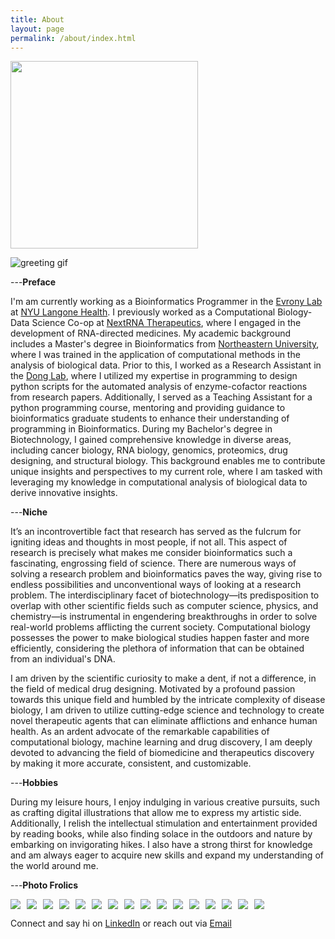 ```yaml
---
title: About
layout: page
permalink: /about/index.html
---
```


<img src="{{ site.url }}/{{ site.picture }}" style="width:300px;"/>

![greeting gif](https://github.com/alansmathew/alansmathew/raw/master/lang.gif)

---**Preface**


I'm am currently working as a Bioinformatics Programmer in the [Evrony Lab](https://www.evronylab.org/) at [NYU Langone Health](https://med.nyu.edu/centers-programs/human-genetics-genomics/). I previously worked as a Computational Biology-Data Science Co-op at [NextRNA Therapeutics](http://nextrna.com/), where I engaged in the development of RNA-directed medicines. My academic background includes a Master's degree in Bioinformatics from [Northeastern University](https://cos.northeastern.edu/master-of-science-in-bioinformatics/), where I was trained in the application of computational methods in the analysis of biological data. Prior to this, I worked as a Research Assistant in the [Dong Lab](https://sijiadong.com/), where I utilized my expertise in programming to design python scripts for the automated analysis of enzyme-cofactor reactions from research papers. Additionally, I served as a Teaching Assistant for a python programming course, mentoring and providing guidance to bioinformatics graduate students to enhance their understanding of programming in Bioinformatics. During my Bachelor's degree in Biotechnology, I gained comprehensive knowledge in diverse areas, including cancer biology, RNA biology, genomics, proteomics, drug designing, and structural biology. This background enables me to contribute unique insights and perspectives to my current role, where I am tasked with leveraging my knowledge in computational analysis of biological data to derive innovative insights.

---**Niche** 

It’s an incontrovertible fact that research has served as the fulcrum for igniting ideas and thoughts in most people, if not all. This aspect of research is precisely what makes me consider bioinformatics such a fascinating, engrossing field of science. There are numerous ways of solving a research problem and bioinformatics paves the way, giving rise to endless possibilities and unconventional ways of looking at a research problem. The interdisciplinary facet of biotechnology—its predisposition to overlap with other scientific fields such as computer science, physics, and chemistry—is instrumental in engendering breakthroughs in order to solve real-world problems afflicting the current society. Computational biology possesses the power to make biological studies happen faster and more efficiently, considering the plethora of information that can be obtained from an individual's DNA. 

I am driven by the scientific curiosity to make a dent, if not a difference, in the field of medical drug designing. Motivated by a profound passion towards this unique field and humbled by the intricate complexity of disease biology, I am driven to utilize cutting-edge science and technology to create novel therapeutic agents that can eliminate afflictions and enhance human health. As an ardent advocate of the remarkable capabilities of computational biology, machine learning and drug discovery, I am deeply devoted to advancing the field of biomedicine and therapeutics discovery by making it more accurate, consistent, and customizable.

<!---  in the biopharmaceutical industry developing machine learning models to predict (1) [off-targeting in gene silencing/editing](https://en.calameo.com/read/0041626681a7296f0e0a8) and (2) [drug-target interactions](https://www.ncbi.nlm.nih.gov/pmc/articles/PMC5166585/).-->

---**Hobbies**

During my leisure hours, I enjoy indulging in various creative pursuits, such as crafting digital illustrations that allow me to express my artistic side. Additionally, I relish the intellectual stimulation and entertainment provided by reading books, while also finding solace in the outdoors and nature by embarking on invigorating hikes. I also have a strong thirst for knowledge and am always eager to acquire new skills and expand my understanding of the world around me.

---**Photo Frolics**

<div style="display: flex; flex-wrap: wrap; gap: 10px;">
    <img src="{{site.url}}/assets/images/evronylab.jpg" style="border:none; width:auto; max-height:200px;" />
    <img src="{{site.url}}/assets/images/nextrna.jpeg" style="border:none; width:auto; max-height:200px;" />
    <img src="{{site.url}}/assets/images/grad.jpg" style="border:none; width:auto; max-height:200px;" />
    <img src="{{site.url}}/assets/images/photo1.jpg" style="border:none; width:auto; max-height:200px;" />
    <img src="{{site.url}}/assets/images/photo2.jpg" style="border:none; width:auto; max-height:200px;" />
    <img src="{{site.url}}/assets/images/photo3.jpg" style="border:none; width:auto; max-height:200px;" />
    <img src="{{site.url}}/assets/images/photo4.jpg" style="border:none; width:auto; max-height:200px;" />
    <img src="{{site.url}}/assets/images/photo5.jpg" style="border:none; width:auto; max-height:200px;" />
    <img src="{{site.url}}/assets/images/photo6.JPG" style="border:none; width:auto; max-height:200px;" />
    <img src="{{site.url}}/assets/images/photo7.jpg" style="border:none; width:auto; max-height:200px;" />
    <img src="{{site.url}}/assets/images/photo8.jpg" style="border:none; width:auto; max-height:200px;" />
    <img src="{{site.url}}/assets/images/photo9.JPG" style="border:none; width:auto; max-height:200px;" />
    <img src="{{site.url}}/assets/images/photo10.jpg" style="border:none; width:auto; max-height:200px;" />
    <img src="{{site.url}}/assets/images/photo11.jpg" style="border:none; width:auto; max-height:200px;" />
    <img src="{{site.url}}/assets/images/photo12.JPG" style="border:none; width:auto; max-height:200px;" />
    <img src="{{site.url}}/assets/images/photo13.JPG" style="border:none; width:auto; max-height:200px;" />
</div>


Connect and say hi on [LinkedIn](https://www.linkedin.com/in/amoolya-srinivasa) or reach out via [Email](srinivasa.a@northeastern.edu)
